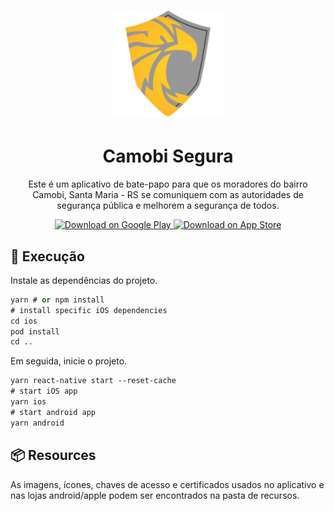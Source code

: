 <h1 align="center">
  <img alt="Camobi Segura" height="170" title="Camobi Segura" src="resources/android/icon/icon.png" />
</h1>

<h1 align="center">
  Camobi Segura
</h1>

<p align="center">Este é um aplicativo de bate-papo para que os moradores do bairro Camobi, Santa Maria - RS se comuniquem com as autoridades de segurança pública e melhorem a segurança de todos.</p>

<p align="center">
  <a href="https://play.google.com/store/apps/details?id=rocket.chat.softaliza">
    <img alt="Download on Google Play" src="https://play.google.com/intl/en_us/badges/images/badge_new.png" height=43>
  </a>
  <a href="https://apps.apple.com/br/app/camobi-segura/id1515168312">
    <img alt="Download on App Store" src="https://user-images.githubusercontent.com/7317008/43209852-4ca39622-904b-11e8-8ce1-cdc3aee76ae9.png" height=43>
  </a>
</p>

## 🎉 Execução

Instale as dependências do projeto.

```cl
yarn # or npm install
# install specific iOS dependencies
cd ios
pod install 
cd ..
```

Em seguida, inicie o projeto.

```cl
yarn react-native start --reset-cache
# start iOS app
yarn ios 
# start android app
yarn android 
```

## 📦 Resources

As imagens, ícones, chaves de acesso e certificados usados no aplicativo e nas lojas android/apple podem ser encontrados na pasta de recursos.
